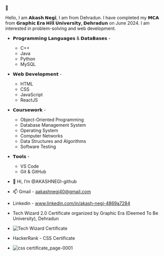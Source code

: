 👋

Hello, I am **𝗔𝗸𝗮𝘀𝗵 𝗡𝗲𝗴𝗶**, I am from Dehradun. I have completed my **𝗠𝗖𝗔** from **𝗚𝗿𝗮𝗽𝗵𝗶𝗰 𝗘𝗿𝗮 𝗛𝗶𝗹𝗹 𝗨𝗻𝗶𝘃𝗲𝗿𝘀𝗶𝘁𝘆, 𝗗𝗲𝗵𝗿𝗮𝗱𝘂𝗻** on June 2024. I am interested in problem-solving and web development.

- 𝗣𝗿𝗼𝗴𝗿𝗮𝗺𝗺𝗶𝗻𝗴 𝗟𝗮𝗻𝗴𝘂𝗮𝗴𝗲𝘀 & 𝗗𝗮𝘁𝗮𝗕𝗮𝘀𝗲𝘀 -
  - C++
  - Java
  - Python
  - MySQL

- 𝗪𝗲𝗯 𝗗𝗲𝘃𝗲𝗹𝗼𝗽𝗺𝗲𝗻𝘁 -
  - HTML
  - CSS
  - JavaScript
  - ReactJS

- 𝗖𝗼𝘂𝗿𝘀𝗲𝘄𝗼𝗿𝗸 -
  - Object-Oriented Programming
  - Database Management System
  - Operating System
  - Computer Networks
  - Data Structures and Algorithms
  - Software Testing

- 𝗧𝗼𝗼𝗹𝘀 -
  - VS Code
  - Git & GitHub

- 👋 Hi, I’m @AKASHNEGI-github
- 📫 Gmail - aakashnegi40@gmail.com
-  Linkedin - www.linkedin.com/in/akash-negi-4869a7284

- Tech Wizard 2.0 Certificate organized by Graphic Era (Deemed To Be University), Dehradun
- ![Tech Wizard Certificate](https://github.com/AKASHNEGI-github/AKASHNEGI-github/assets/136436720/ad14f3ab-55b0-47d7-995b-98373bb3cd13)
  
- HackerRank - CSS Certificate
- ![css certificate_page-0001](https://github.com/AKASHNEGI-github/AKASHNEGI-github/assets/136436720/d7565815-88bb-4dd7-8be9-4aabf9cbf813)


<!---
AKASHNEGI-github/AKASHNEGI-github is a ✨ special ✨ repository because its `README.md` (this file) appears on your GitHub profile.
You can click the Preview link to take a look at your changes.
--->
